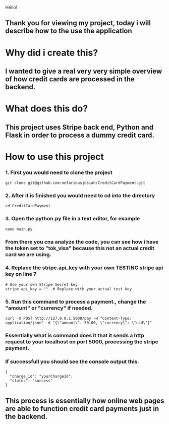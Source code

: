 Hello!

## Thank you for viewing my project, today i will describe how to the use the application

# Why did i create this?

## I wanted to give a real very very simple overview of how credit cards are processed in the backend.

# What does this do?

## This project uses Stripe back end, Python and Flask in order to process a dummy credit card.

# How to use this project

### 1. First you would need to clone the project

```
git clone git@github.com:nefariousjosiah/CreditCardPayment.git
```

### 2. After it is finished you would need to cd into the directory

```
cd CreditCardPayment
```

### 3. Open the python.py file in a text editor, for example

```
nano main.py
```

### From there you cna analyze the code, you can see how i have the token set to "tok_visa" because this not an actual credit card we are using.

### 4. Replace the stripe.api_key with your own **TESTING stripe api key on line 7**

```
# Use your own Stripe Secret key
stripe.api_key = ""  # Replace with your actual test key
```

### 5. Run this command to process a payment., change the "amount" or "currency" if needed.
```
curl -X POST http://127.0.0.1:5000/pay -H "Content-Type: application/json" -d "{\"amount\": 50.00, \"currency\": \"usd\"}"
```
### Essentially what is command does it that it sends a http request to your localhost on port 5000, processing the stripe payment.

### If successfull you should see the console output this.

```
{
  "charge_id": "yourChargeId",
  "status": "success"
}
```

## This process is essentially how online web pages are able to function credit card payments just in the backend.






